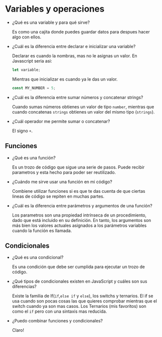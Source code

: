 # Variables y operaciones

- ¿Qué es una variable y para qué sirve?

  Es como una cajita donde puedes guardar datos
  para despues hacer algo con ellos.

- ¿Cuál es la diferencia entre declarar e inicializar una variable?

  Declarar es cuando la nombras, mas no le asignas un valor.
  En Javascript seria asi:

  ```javascript
  let variable;
  ```

  Mientras que inicializar es cuando ya le das un valor.

  ```javascript
  const MY_NUMBER = 5;
  ```

- ¿Cuál es la diferencia entre sumar números y concatenar strings?

  Cuando sumas números obtienes un valor de tipo `number`, mientras
  que cuando concatenas `strings` obtienes un valor del mismo tipo (`strings`).

- ¿Cuál operador me permite sumar o concatenar?

  El signo `+`.

## Funciones

- ¿Qué es una función?

  Es un trozo de código que sigue una serie de pasos. Puede recibir
  parametros y esta hecho para poder ser reutilizado.

- ¿Cuándo me sirve usar una función en mi código?

  Combiene utilizar funciones si es que te das cuenta de que ciertas
  lineas de código se repiten en muchas partes.

- ¿Cuál es la diferencia entre parámetros y argumentos de una función?

  Los parametros son una propiedad intrínseca de un procedimiento,
  dado que está incluido en su definición. En tanto, los argumentos
  son más bien los valores actuales asignados a los parámetros variables
  cuando la función es llamada.

## Condicionales

- ¿Qué es una condicional?

  Es una condición que debe ser cumplida para ejecutar un trozo de
  código.

- ¿Qué tipos de condicionales existen en JavaScript y cuáles son sus diferencias?

  Existe la familia de If(`if`,`else if` y `else`), los switchs y ternarios.
  El if se usa cuando son pocas cosas las que quieres comprobar mientras
  que el switch cuando ya son mas casos. Los Ternarios (mis favoritos) son
  como el `if` pero con una sintaxis mas reducida.

- ¿Puedo combinar funciones y condicionales?

  Claro!
